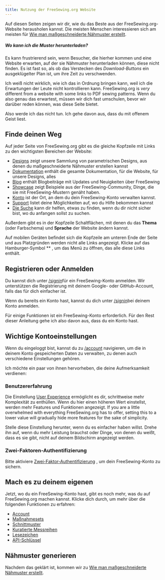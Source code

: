 ```yaml
---
title: Nutzung der FreeSewing.org Website
---
```


Auf diesen Seiten zeigen wir dir, wie du das Beste aus der FreeSewing.org-Website herausholen kannst. Die meisten Menschen interessieren sich am meisten für [Wie man maßgeschneiderte Nähmuster erstellt](/docs/about/site/draft/).


<Comment by="joost">

##### Wo kann ich die Muster herunterladen?

Es kann frustrierend sein, wenn Besucher, die hierher kommen und eine Website erwarten, auf der sie Nähmuster herunterladen können, diese nicht finden. Es ist fast so, als ob das Verstecken des *Download-Buttons* ein ausgeklügelter Plan ist, um ihre Zeit zu verschwenden.

Ich weiß nicht wirklich, wie ich das in Ordnung bringen kann, weil ich die Erwartungen der Leute nicht kontrollieren kann.
FreeSewing.org is _very_ different from a website with some links to PDF sewing patterns.
Wenn du also genau das erwartest, müssen wir dich fast umschulen, bevor wir darüber reden können, was diese Seite bietet.

Also werde ich das nicht tun. Ich gehe davon aus, dass du mit offenem Geist liest.

</Comment>

## Finde deinen Weg

Auf jeder Seite von FreeSewing.org gibt es die gleiche Kopfzeile mit Links zu den wichtigsten Bereichen der Website:

- [Designs](/designs/) zeigt unsere Sammlung von parametrischen Designs, aus denen du maßgeschneiderte Nähmuster erstellen kannst
- [Dokumentation](/documentation/) enthält die gesamte Dokumentation, für die Website, für unsere Designs, alles
- [Blog](/blog/) enthält Blogbeiträge mit Updates und Neuigkeiten über FreeSewing
- [Showcase](/showcase/) zeigt Beispiele aus der FreeSewing-Community, Dinge, die sie mit FreeSewing-Mustern genäht haben.
- [Konto](/account/) ist der Ort, an dem du dein FreeSewing-Konto verwalten kannst.
- [Support](/support/) listet deine Möglichkeiten auf, wo du Hilfe bekommen kannst
- [Die Suche](/search/) kann dir helfen, etwas zu finden, wenn du dir nicht sicher bist, wo du anfangen sollst zu suchen.

Außerdem gibt es in der Kopfzeile Schaltflächen, mit denen du das **Thema** (oder Farbschema) und **Sprache** der Website ändern kannst.

Auf mobilen Geräten befindet sich die Kopfzeile am unteren Ende der Seite und aus Platzgründen werden nicht alle Links angezeigt. Klicke auf das Hamburger-Symbol ** , um das Menü zu öffnen, das alle diese Links enthält.

## Registrieren oder Anmelden

Du kannst dich unter [/signin](/signin/)für ein FreeSewing-Konto anmelden. Wir unterstützen die Registrierung mit deinem Google- oder GitHub-Account, falls das für dich einfacher ist.

Wenn du bereits ein Konto hast, kannst du dich unter [/signin](/signin/)bei deinem Konto anmelden.

Für einige Funktionen ist ein FreeSewing-Konto erforderlich. Für den Rest dieser Anleitung gehe ich also davon aus, dass du ein Konto hast.

## Wichtige Kontoeinstellungen

Wenn du eingeloggt bist, kannst du zu [/account](/account/) navigieren, um die in deinem Konto gespeicherten Daten zu verwalten, zu denen auch verschiedene Einstellungen gehören.

Ich möchte ein paar von ihnen hervorheben, die deine Aufmerksamkeit verdienen:

### Benutzererfahrung

Die Einstellung [User Experience](/account/control/) ermöglicht es dir, schrittweise mehr Komplexität zu enthüllen. Wenn du hier einen höheren Wert einstellst, werden mehr Features und Funktionen angezeigt. If you are a little overwhelmed with everything FreeSewing.org has to offer, setting this to a lower value will gradually hide more features for the sake of simplicity.

Stelle diese Einstellung herunter, wenn du es einfacher haben willst. Drehe ihn auf, wenn du mehr Leistung brauchst oder Dinge, von denen du weißt, dass es sie gibt, nicht auf deinem Bildschirm angezeigt werden.

### Zwei-Faktoren-Authentifizierung

Bitte aktiviere [Zwei-Faktor-Authentifizierung](/account/mfa/) , um dein FreeSewing-Konto zu sichern.

## Mach es zu deinem eigenen

Jetzt, wo du ein FreeSewing-Konto hast, gibt es noch mehr, was du auf FreeSewing.org machen kannst. Klicke dich durch, um mehr über die folgenden Funktionen zu erfahren:

- [Account](/docs/about/site/account)
- [Maßnahmesets](/docs/about/site/sets)
- [Schnittmuster](/docs/about/site/patterns)
- [Kuratierte Messreihen](/docs/about/site/csets)
- [Lesezeichen](/docs/about/site/bookmarks)
- [API-Schlüssel](/docs/about/site/apikeys)


## Nähmuster generieren

Nachdem das geklärt ist, kommen wir zu [Wie man maßgeschneiderte Nähmuster erstellt](/docs/about/site/draft/).

